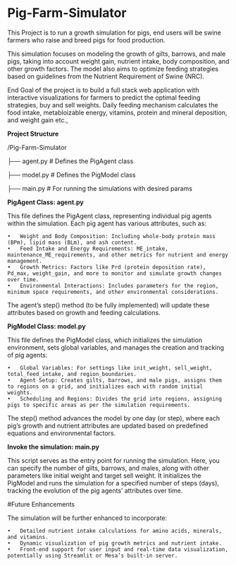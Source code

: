 # Pig-Farm-Simulator
This Project is to run a growth simulation for pigs, end users will be swine farmers who raise and breed pigs for food production. 

This simulation focuses on modeling the growth of gilts, barrows, and male pigs, taking into account weight gain, 
nutrient intake, body composition, and other growth factors. 
The model also aims to optimize feeding strategies based on guidelines from the Nutrient Requirement of Swine (NRC).

End Goal of the project is to build a full stack web application with interactive visualizations
for farmers to predict the optimal feeding strategies, buy and sell weights.
Daily feeding mechanism calculates the food intake, metabloizable energy, vitamins, protein and mineral deposition, and weight gain etc.,

**Project Structure**

/Pig-Farm-Simulator

  ├── agent.py      # Defines the PigAgent class
  
  ├── model.py      # Defines the PigModel class
  
  ├── main.py       # For running the simulations with desired params

**PigAgent Class: agent.py**

This file defines the PigAgent class, representing individual pig agents within the simulation. Each pig agent has various attributes, such as:

	•	Weight and Body Composition: Including whole-body protein mass (BPm), lipid mass (BLm), and ash content.
	•	Feed Intake and Energy Requirements: ME_intake, maintenance_ME_requirements, and other metrics for nutrient and energy management.
	•	Growth Metrics: Factors like Prd (protein deposition rate), Pd_max, weight_gain, and more to monitor and simulate growth changes over time.
	•	Environmental Interactions: Includes parameters for the region, minimum space requirements, and other environmental considerations.

The agent’s step() method (to be fully implemented) will update these attributes based on growth and feeding calculations.

**PigModel Class: model.py**

This file defines the PigModel class, which initializes the simulation environment, sets global variables, and manages the creation and tracking of pig agents:

	•	Global Variables: For settings like init_weight, sell_weight, total_feed_intake, and region_boundaries.
	•	Agent Setup: Creates gilts, barrows, and male pigs, assigns them to regions on a grid, and initializes each with random initial weights.
	•	Scheduling and Regions: Divides the grid into regions, assigning pigs to specific areas as per the simulation requirements.

The step() method advances the model by one day (or step), where each pig’s growth and nutrient attributes are updated based on predefined equations and environmental factors.

**Invoke the simulation: main.py**

This script serves as the entry point for running the simulation. Here, you can specify the number of gilts, barrows, and males, along with other parameters like initial weight and target sell weight. It initializes the PigModel and runs the simulation for a specified number of steps (days), tracking the evolution of the pig agents’ attributes over time.

#Future Enhancements

The simulation will be further enhanced to incorporate:

	•	Detailed nutrient intake calculations for amino acids, minerals, and vitamins.
	•	Dynamic visualization of pig growth metrics and nutrient intake.
	•	Front-end support for user input and real-time data visualization, potentially using Streamlit or Mesa’s built-in server.

